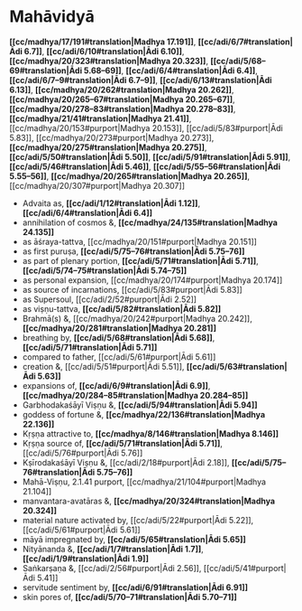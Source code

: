 # Mahāvidyā

**[[cc/madhya/17/191#translation|Madhya 17.191]]**, **[[cc/adi/6/7#translation|Ādi 6.7]]**, **[[cc/adi/6/10#translation|Ādi 6.10]]**, **[[cc/madhya/20/323#translation|Madhya 20.323]]**, **[[cc/adi/5/68–69#translation|Ādi 5.68–69]]**, **[[cc/adi/6/4#translation|Ādi 6.4]]**, **[[cc/adi/6/7–9#translation|Ādi 6.7–9]]**, **[[cc/adi/6/13#translation|Ādi 6.13]]**, **[[cc/madhya/20/262#translation|Madhya 20.262]]**, **[[cc/madhya/20/265–67#translation|Madhya 20.265–67]]**, **[[cc/madhya/20/278–83#translation|Madhya 20.278–83]]**, **[[cc/madhya/21/41#translation|Madhya 21.41]]**, [[cc/madhya/20/153#purport|Madhya 20.153]], [[cc/adi/5/83#purport|Ādi 5.83]], [[cc/madhya/20/273#purport|Madhya 20.273]], **[[cc/madhya/20/275#translation|Madhya 20.275]]**, **[[cc/adi/5/50#translation|Ādi 5.50]]**, **[[cc/adi/5/91#translation|Ādi 5.91]]**, **[[cc/adi/5/46#translation|Ādi 5.46]]**, **[[cc/adi/5/55–56#translation|Ādi 5.55–56]]**, **[[cc/madhya/20/265#translation|Madhya 20.265]]**, [[cc/madhya/20/307#purport|Madhya 20.307]]

* Advaita as, **[[cc/adi/1/12#translation|Ādi 1.12]]**, **[[cc/adi/6/4#translation|Ādi 6.4]]**
* annihilation of cosmos &, **[[cc/madhya/24/135#translation|Madhya 24.135]]**
* as āśraya-tattva, [[cc/madhya/20/151#purport|Madhya 20.151]]
* as first puruṣa, **[[cc/adi/5/75–76#translation|Ādi 5.75–76]]**
* as part of plenary portion, **[[cc/adi/5/71#translation|Ādi 5.71]]**, **[[cc/adi/5/74–75#translation|Ādi 5.74–75]]**
* as personal expansion, [[cc/madhya/20/174#purport|Madhya 20.174]]
* as source of incarnations, [[cc/adi/5/83#purport|Ādi 5.83]]
* as Supersoul, [[cc/adi/2/52#purport|Ādi 2.52]]
* as viṣṇu-tattva, **[[cc/adi/5/82#translation|Ādi 5.82]]**
* Brahmā(s) &, [[cc/madhya/20/242#purport|Madhya 20.242]], **[[cc/madhya/20/281#translation|Madhya 20.281]]**
* breathing by, **[[cc/adi/5/68#translation|Ādi 5.68]]**, **[[cc/adi/5/71#translation|Ādi 5.71]]**
* compared to father, [[cc/adi/5/61#purport|Ādi 5.61]]
* creation &, [[cc/adi/5/51#purport|Ādi 5.51]], **[[cc/adi/5/63#translation|Ādi 5.63]]**
* expansions of, **[[cc/adi/6/9#translation|Ādi 6.9]]**, **[[cc/madhya/20/284–85#translation|Madhya 20.284–85]]**
* Garbhodakaśāyī Viṣṇu &, **[[cc/adi/5/94#translation|Ādi 5.94]]**
* goddess of fortune &, **[[cc/madhya/22/136#translation|Madhya 22.136]]**
* Kṛṣṇa attractive to, **[[cc/madhya/8/146#translation|Madhya 8.146]]**
* Kṛṣṇa source of, **[[cc/adi/5/71#translation|Ādi 5.71]]**, [[cc/adi/5/76#purport|Ādi 5.76]]
* Kṣīrodakaśāyī Viṣṇu &, [[cc/adi/2/18#purport|Ādi 2.18]], **[[cc/adi/5/75–76#translation|Ādi 5.75–76]]**
* Mahā-Viṣṇu, 2.1.41 purport, [[cc/madhya/21/104#purport|Madhya 21.104]]
* manvantara-avatāras &, **[[cc/madhya/20/324#translation|Madhya 20.324]]**
* material nature activated by, [[cc/adi/5/22#purport|Ādi 5.22]], [[cc/adi/5/61#purport|Ādi 5.61]]
* māyā impregnated by, **[[cc/adi/5/65#translation|Ādi 5.65]]**
* Nityānanda &, **[[cc/adi/1/7#translation|Ādi 1.7]]**, **[[cc/adi/1/9#translation|Ādi 1.9]]**
* Saṅkarṣaṇa &, [[cc/adi/2/56#purport|Ādi 2.56]], [[cc/adi/5/41#purport|Ādi 5.41]]
* servitude sentiment by, **[[cc/adi/6/91#translation|Ādi 6.91]]**
* skin pores of, **[[cc/adi/5/70–71#translation|Ādi 5.70–71]]**
